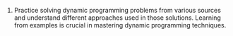 
1. Practice solving dynamic programming problems from various sources and understand different approaches used in those solutions. Learning from examples is crucial in mastering dynamic programming techniques.